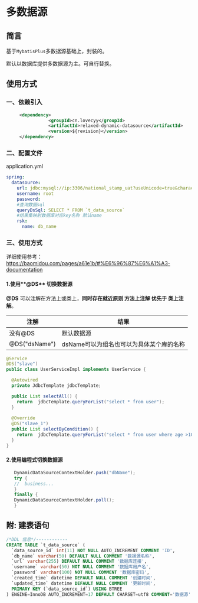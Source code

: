 # 多数据源

## 简言

基于`MybatisPlus`多数据源基础上，封装的。

默认以数据库提供多数据源为主。可自行替换。

## 使用方式

### 一、依赖引入

```xml
     <dependency>
                <groupId>cn.lovecyy</groupId>
                <artifactId>relaxed-dynamic-datasource</artifactId>
                <version>${revision}</version>
     </dependency>
```

### 二、配置文件

application.yml

```yml
spring:
  datasource:
    url: jdbc:mysql://ip:3306/national_stamp_uat?useUnicode=true&characterEncoding=UTF-8&serverTimezone=Asia/Shanghai
    username: root
    password:  
    #查询数据sql
    queryDsSql: SELECT * FROM `t_data_source`
    #结果集映射数据库对应key名称 默认name
    rsk:
      name: db_name
```

### 三、使用方式

详细使用参考：https://baomidou.com/pages/a61e1b/#%E6%96%87%E6%A1%A3-documentation

####  1.使用**@DS** 切换数据源

**@DS** 可以注解在方法上或类上，**同时存在就近原则 方法上注解 优先于 类上注解**。

| 注解          | 结果                                     |
| ------------- | ---------------------------------------- |
| 没有@DS       | 默认数据源                               |
| @DS("dsName") | dsName可以为组名也可以为具体某个库的名称 |

```java
@Service
@DS("slave")
public class UserServiceImpl implements UserService {

  @Autowired
  private JdbcTemplate jdbcTemplate;

  public List selectAll() {
    return  jdbcTemplate.queryForList("select * from user");
  }
  
  @Override
  @DS("slave_1")
  public List selectByCondition() {
    return  jdbcTemplate.queryForList("select * from user where age >10");
  }
}
```

#### 2.使用编程式切换数据源

```java
   DynamicDataSourceContextHolder.push("dbName");
   try {
   //  business...
   }
   finally {
   DynamicDataSourceContextHolder.poll();
   }
```





## 附: 建表语句

```sql
/*DDL 信息*/------------
CREATE TABLE `t_data_source` (
  `data_source_id` int(11) NOT NULL AUTO_INCREMENT COMMENT 'ID',
  `db_name` varchar(50) DEFAULT NULL COMMENT '数据源名称',
  `url` varchar(255) DEFAULT NULL COMMENT '数据库连接',
  `username` varchar(50) NOT NULL COMMENT '数据库用户名',
  `password` varchar(100) NOT NULL COMMENT '数据库密码',
  `created_time` datetime DEFAULT NULL COMMENT '创建时间',
  `updated_time` datetime DEFAULT NULL COMMENT '更新时间',
  PRIMARY KEY (`data_source_id`) USING BTREE
) ENGINE=InnoDB AUTO_INCREMENT=17 DEFAULT CHARSET=utf8 COMMENT='数据源'
```

